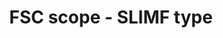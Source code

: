 ---
title: 'FSC scope - SLIMF type'
slug: 'fsc-resource-scope-slimf-type'
description: 'Small or Low Intensity Managed Forests - select from control list'
required: False
vocabulary: 'fsc-resource-scope-slimf-type.txt'
policy: 'Controlled value. Single select from control list.'
---
